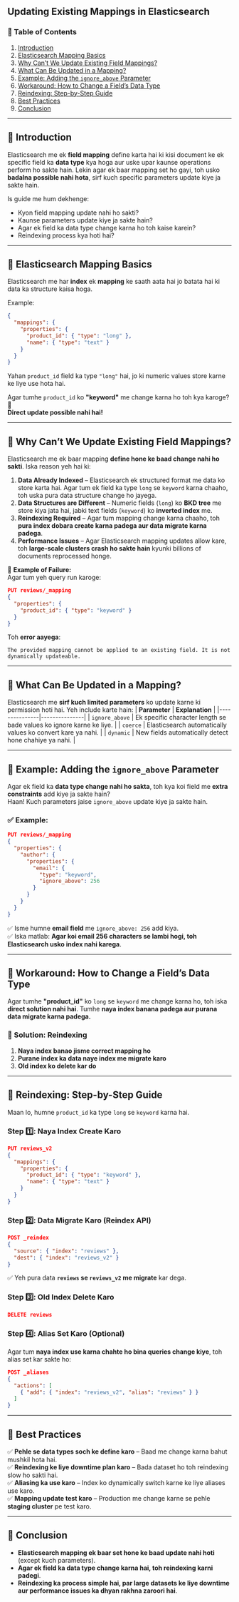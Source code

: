 ## Updating Existing Mappings in Elasticsearch

### **📌 Table of Contents**
1. [Introduction](#introduction)
2. [Elasticsearch Mapping Basics](#elasticsearch-mapping-basics)
3. [Why Can’t We Update Existing Field Mappings?](#why-cant-we-update-existing-field-mappings)
4. [What Can Be Updated in a Mapping?](#what-can-be-updated-in-a-mapping)
5. [Example: Adding the `ignore_above` Parameter](#example-adding-the-ignore_above-parameter)
6. [Workaround: How to Change a Field’s Data Type](#workaround-how-to-change-a-fields-data-type)
7. [Reindexing: Step-by-Step Guide](#reindexing-step-by-step-guide)
8. [Best Practices](#best-practices)
9. [Conclusion](#conclusion)

---

## **🔹 Introduction**
Elasticsearch me ek **field mapping** define karta hai ki kisi document ke ek specific field ka **data type** kya hoga aur uske upar kaunse operations perform ho sakte hain. Lekin agar ek baar mapping set ho gayi, toh usko **badalna possible nahi hota**, sirf kuch specific parameters update kiye ja sakte hain.

Is guide me hum dekhenge:
- Kyon field mapping update nahi ho sakti?
- Kaunse parameters update kiye ja sakte hain?
- Agar ek field ka data type change karna ho toh kaise karein?
- Reindexing process kya hoti hai?

---

## **🔹 Elasticsearch Mapping Basics**
Elasticsearch me har **index** ek **mapping** ke saath aata hai jo batata hai ki data ka structure kaisa hoga.

Example:
```json
{
  "mappings": {
    "properties": {
      "product_id": { "type": "long" },
      "name": { "type": "text" }
    }
  }
}
```
Yahan `product_id` field ka type `"long"` hai, jo ki numeric values store karne ke liye use hota hai.

Agar tumhe `product_id` ko **"keyword"** me change karna ho toh kya karoge? 🤔  
**Direct update possible nahi hai!**

---

## **🔹 Why Can’t We Update Existing Field Mappings?**
Elasticsearch me ek baar mapping **define hone ke baad change nahi ho sakti**. Iska reason yeh hai ki:
1. **Data Already Indexed** – Elasticsearch ek structured format me data ko store karta hai. Agar tum ek field ka type `long` se `keyword` karna chaaho, toh uska pura data structure change ho jayega.
2. **Data Structures are Different** – Numeric fields (`long`) ko **BKD tree** me store kiya jata hai, jabki text fields (`keyword`) ko **inverted index** me.
3. **Reindexing Required** – Agar tum mapping change karna chaaho, toh **pura index dobara create karna padega aur data migrate karna padega**.
4. **Performance Issues** – Agar Elasticsearch mapping updates allow kare, toh **large-scale clusters crash ho sakte hain** kyunki billions of documents reprocessed honge.

🚨 **Example of Failure:**  
Agar tum yeh query run karoge:
```json
PUT reviews/_mapping
{
  "properties": {
    "product_id": { "type": "keyword" }
  }
}
```
Toh **error aayega**:
```
The provided mapping cannot be applied to an existing field. It is not dynamically updateable.
```

---

## **🔹 What Can Be Updated in a Mapping?**
Elasticsearch me **sirf kuch limited parameters** ko update karne ki permission hoti hai. Yeh include karte hain:
| **Parameter**   | **Explanation** |
|---------------|---------------|
| `ignore_above` | Ek specific character length se bade values ko ignore karne ke liye. |
| `coerce` | Elasticsearch automatically values ko convert kare ya nahi. |
| `dynamic` | New fields automatically detect hone chahiye ya nahi. |

---

## **🔹 Example: Adding the `ignore_above` Parameter**
Agar ek field ka **data type change nahi ho sakta**, toh kya koi field me **extra constraints** add kiye ja sakte hain?  
Haan! Kuch parameters jaise `ignore_above` update kiye ja sakte hain.

### **✅ Example:**
```json
PUT reviews/_mapping
{
  "properties": {
    "author": {
      "properties": {
        "email": {
          "type": "keyword",
          "ignore_above": 256
        }
      }
    }
  }
}
```
✅ Isme humne **email field** me `ignore_above: 256` add kiya.  
✅ Iska matlab: **Agar koi email 256 characters se lambi hogi, toh Elasticsearch usko index nahi karega**.

---

## **🔹 Workaround: How to Change a Field’s Data Type**
Agar tumhe **"product_id"** ko `long` se `keyword` me change karna ho, toh iska **direct solution nahi hai**. Tumhe **naya index banana padega aur purana data migrate karna padega.**

### **🚀 Solution: Reindexing**
1. **Naya index banao jisme correct mapping ho**
2. **Purane index ka data naye index me migrate karo**
3. **Old index ko delete kar do**

---

## **🔹 Reindexing: Step-by-Step Guide**
Maan lo, humne `product_id` ka type `long` se `keyword` karna hai.

### **Step 1️⃣: Naya Index Create Karo**
```json
PUT reviews_v2
{
  "mappings": {
    "properties": {
      "product_id": { "type": "keyword" },
      "name": { "type": "text" }
    }
  }
}
```

### **Step 2️⃣: Data Migrate Karo (Reindex API)**
```json
POST _reindex
{
  "source": { "index": "reviews" },
  "dest": { "index": "reviews_v2" }
}
```
✅ Yeh pura data **`reviews` se `reviews_v2` me migrate** kar dega.

### **Step 3️⃣: Old Index Delete Karo**
```json
DELETE reviews
```

### **Step 4️⃣: Alias Set Karo (Optional)**
Agar tum **naya index use karna chahte ho bina queries change kiye**, toh alias set kar sakte ho:
```json
POST _aliases
{
  "actions": [
    { "add": { "index": "reviews_v2", "alias": "reviews" } }
  ]
}
```

---

## **🔹 Best Practices**
✅ **Pehle se data types soch ke define karo** – Baad me change karna bahut mushkil hota hai.  
✅ **Reindexing ke liye downtime plan karo** – Bada dataset ho toh reindexing slow ho sakti hai.  
✅ **Aliasing ka use karo** – Index ko dynamically switch karne ke liye aliases use karo.  
✅ **Mapping update test karo** – Production me change karne se pehle **staging cluster** pe test karo.  

---

## **🔹 Conclusion**
- **Elasticsearch mapping ek baar set hone ke baad update nahi hoti** (except kuch parameters).
- **Agar ek field ka data type change karna hai, toh reindexing karni padegi**.
- **Reindexing ka process simple hai, par large datasets ke liye downtime aur performance issues ka dhyan rakhna zaroori hai**.

